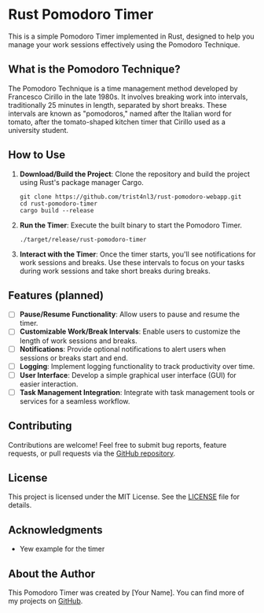 # Rust Pomodoro Timer

This is a simple Pomodoro Timer implemented in Rust, designed to help you manage your work sessions effectively using the Pomodoro Technique.

## What is the Pomodoro Technique?

The Pomodoro Technique is a time management method developed by Francesco Cirillo in the late 1980s. It involves breaking work into intervals, traditionally 25 minutes in length, separated by short breaks. These intervals are known as "pomodoros," named after the Italian word for tomato, after the tomato-shaped kitchen timer that Cirillo used as a university student.

## How to Use

1. **Download/Build the Project**: Clone the repository and build the project using Rust's package manager Cargo.

   ```
   git clone https://github.com/trist4nl3/rust-pomodoro-webapp.git
   cd rust-pomodoro-timer
   cargo build --release
   ```

2. **Run the Timer**: Execute the built binary to start the Pomodoro Timer.

   ```
   ./target/release/rust-pomodoro-timer
   ```

3. **Interact with the Timer**: Once the timer starts, you'll see notifications for work sessions and breaks. Use these intervals to focus on your tasks during work sessions and take short breaks during breaks.

## Features (planned)

- [ ] **Pause/Resume Functionality**: Allow users to pause and resume the timer.
- [ ] **Customizable Work/Break Intervals**: Enable users to customize the length of work sessions and breaks.
- [ ] **Notifications**: Provide optional notifications to alert users when sessions or breaks start and end.
- [ ] **Logging**: Implement logging functionality to track productivity over time.
- [ ] **User Interface**: Develop a simple graphical user interface (GUI) for easier interaction.
- [ ] **Task Management Integration**: Integrate with task management tools or services for a seamless workflow.

## Contributing

Contributions are welcome! Feel free to submit bug reports, feature requests, or pull requests via the [GitHub repository](https://github.com/trist4nl3/rust-pomodoro-webapp).

## License

This project is licensed under the MIT License. See the [LICENSE](LICENSE) file for details.

## Acknowledgments

- Yew example for the timer

## About the Author

This Pomodoro Timer was created by [Your Name]. You can find more of my projects on [GitHub](https://github.com/trist4nl3).